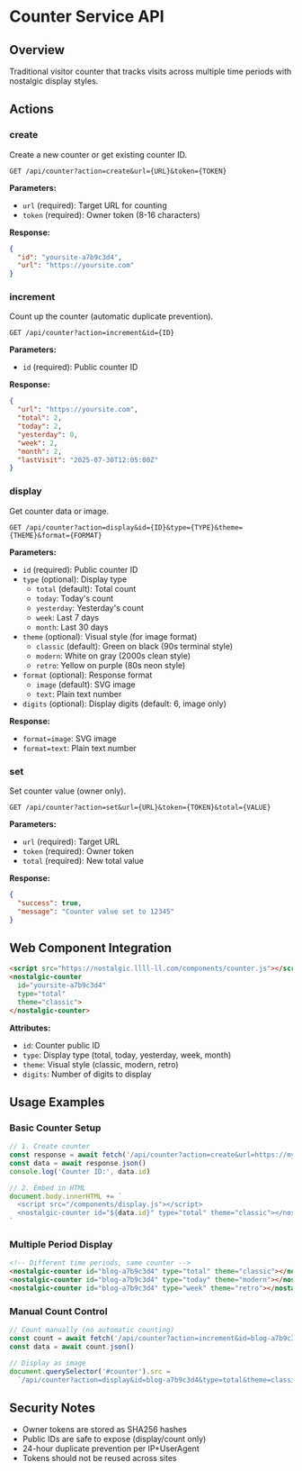 # Counter Service API

## Overview

Traditional visitor counter that tracks visits across multiple time periods with nostalgic display styles.

## Actions

### create
Create a new counter or get existing counter ID.

```
GET /api/counter?action=create&url={URL}&token={TOKEN}
```

**Parameters:**
- `url` (required): Target URL for counting
- `token` (required): Owner token (8-16 characters)

**Response:**
```json
{
  "id": "yoursite-a7b9c3d4",
  "url": "https://yoursite.com"
}
```

### increment
Count up the counter (automatic duplicate prevention).

```
GET /api/counter?action=increment&id={ID}
```

**Parameters:**
- `id` (required): Public counter ID

**Response:**
```json
{
  "url": "https://yoursite.com",
  "total": 2,
  "today": 2,
  "yesterday": 0,
  "week": 2,
  "month": 2,
  "lastVisit": "2025-07-30T12:05:00Z"
}
```

### display
Get counter data or image.

```
GET /api/counter?action=display&id={ID}&type={TYPE}&theme={THEME}&format={FORMAT}
```

**Parameters:**
- `id` (required): Public counter ID
- `type` (optional): Display type
  - `total` (default): Total count
  - `today`: Today's count
  - `yesterday`: Yesterday's count
  - `week`: Last 7 days
  - `month`: Last 30 days
- `theme` (optional): Visual style (for image format)
  - `classic` (default): Green on black (90s terminal style)
  - `modern`: White on gray (2000s clean style)
  - `retro`: Yellow on purple (80s neon style)
- `format` (optional): Response format
  - `image` (default): SVG image
  - `text`: Plain text number
- `digits` (optional): Display digits (default: 6, image only)

**Response:**
- `format=image`: SVG image
- `format=text`: Plain text number

### set
Set counter value (owner only).

```
GET /api/counter?action=set&url={URL}&token={TOKEN}&total={VALUE}
```

**Parameters:**
- `url` (required): Target URL
- `token` (required): Owner token
- `total` (required): New total value

**Response:**
```json
{
  "success": true,
  "message": "Counter value set to 12345"
}
```

## Web Component Integration

```html
<script src="https://nostalgic.llll-ll.com/components/counter.js"></script>
<nostalgic-counter 
  id="yoursite-a7b9c3d4" 
  type="total" 
  theme="classic">
</nostalgic-counter>
```

**Attributes:**
- `id`: Counter public ID
- `type`: Display type (total, today, yesterday, week, month)
- `theme`: Visual style (classic, modern, retro)
- `digits`: Number of digits to display

## Usage Examples

### Basic Counter Setup
```javascript
// 1. Create counter
const response = await fetch('/api/counter?action=create&url=https://myblog.com&token=my-secret')
const data = await response.json()
console.log('Counter ID:', data.id)

// 2. Embed in HTML
document.body.innerHTML += `
  <script src="/components/display.js"></script>
  <nostalgic-counter id="${data.id}" type="total" theme="classic"></nostalgic-counter>
`
```

### Multiple Period Display
```html
<!-- Different time periods, same counter -->
<nostalgic-counter id="blog-a7b9c3d4" type="total" theme="classic"></nostalgic-counter>
<nostalgic-counter id="blog-a7b9c3d4" type="today" theme="modern"></nostalgic-counter>
<nostalgic-counter id="blog-a7b9c3d4" type="week" theme="retro"></nostalgic-counter>
```

### Manual Count Control
```javascript
// Count manually (no automatic counting)
const count = await fetch('/api/counter?action=increment&id=blog-a7b9c3d4')
const data = await count.json()

// Display as image
document.querySelector('#counter').src = 
  `/api/counter?action=display&id=blog-a7b9c3d4&type=total&theme=classic`
```

## Security Notes

- Owner tokens are stored as SHA256 hashes
- Public IDs are safe to expose (display/count only)
- 24-hour duplicate prevention per IP+UserAgent
- Tokens should not be reused across sites